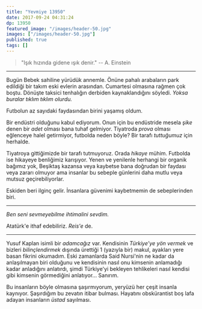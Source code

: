```yaml
---
title: "Yevmiye 13950"
date: 2017-09-24 04:31:24
dp: 13950
featured_image: "/images/header-50.jpg"
images: ["/images/header-50.jpg"]
published: true
tags: []
---
```





> "Işık hızında gidene ışık denir." 
> -- A. Einstein

-----

Bugün Bebek sahiline yürüdük annemle. Önüne pahalı arabaların park edildiği bir
takım eski evlerin arasından. Cumartesi olmasına rağmen çok boştu. Dönüşte
taksici tenhalığın derbiden kaynaklandığını söyledi. *Yoksa buralar tıklım
tıklım olurdu.*

Futbolun az sayıdaki faydasından birini yaşamış oldum.

Bir endüstri olduğunu kabul ediyorum. Onun için bu endüstride mesela *şike*
denen bir *adet* olması bana tuhaf gelmiyor. Tiyatroda *prova* olması eğlenceye
halel getirmiyor, futbolda neden böyle? Bir tarafı *tuttuğumuz* için herhalde.

Tiyatroya gittiğimizde bir tarafı tutmuyoruz. Orada *hikaye* mühim. Futbolda ise
hikayeye benliğimiz karışıyor. Yenen ve yenilenle herhangi bir organik bağımız
yok, Beşiktaş kazansa veya kaybetse bana doğrudan bir faydası veya zararı
olmuyor ama insanlar bu sebeple günlerini daha mutlu veya mutsuz
geçirebiliyorlar.

Eskiden beri ilginç gelir. İnsanlara güvenimi kaybetmemin de sebeplerinden biri.

-------

*Ben seni sevmeyebilme ihtimalini sevdim.*

Atatürk'e ithaf edebiliriz. *Reis'e* de. 

--------

Yusuf Kaplan isimli bir *adamcağız* var. Kendisinin *Türkiye'ye yön vermek* ve
bizleri *bilinçlendirmek* dışında ürettiği 1 (yazıyla bir) makul, ayakları yere
basan fikrini okumadım. Eski zamanlarda Said Nursi'nin ne kadar da anlaşılmayan
biri olduğunu ve kendisinin nasıl onu kimsenin anlamadığı kadar anladığını
anlatırdı, şimdi Türkiye'yi bekleyen tehlikeleri nasıl kendisi gibi kimsenin
görmediğini anlatıyor... Sanırım. 

Bu insanların böyle olmasına şaşırmıyorum, yeryüzü her çeşit insanla kaynıyor.
Şaşırdığım bu zevatın itibar bulması. Hayatını obskürantist boş lafa adayan
insanların *üstad* sayılması. 


